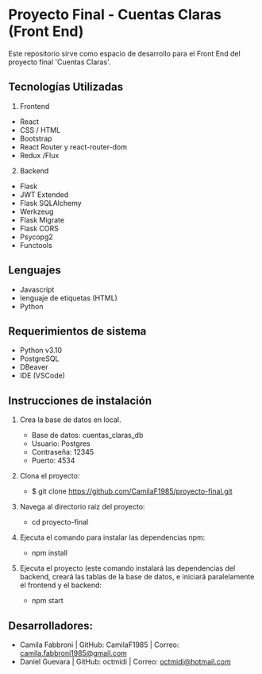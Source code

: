 # Proyecto Final - Cuentas Claras (Front End)

Este repositorio sirve como espacio de desarrollo para el Front End del proyecto final 'Cuentas Claras'.

## Tecnologías Utilizadas
1. Frontend
  - React
  - CSS / HTML
  - Bootstrap
  - React Router y react-router-dom
  - Redux /Flux

2. Backend
  - Flask
  - JWT Extended
  - Flask SQLAlchemy
  - Werkzeug
  - Flask Migrate
  - Flask CORS
  - Psycopg2
  - Functools

## Lenguajes
  - Javascript
  - lenguaje de etiquetas (HTML)
  - Python

## Requerimientos de sistema
  - Python v3.10
  - PostgreSQL 
  - DBeaver
  - IDE (VSCode)

## Instrucciones de instalación

1. Crea la base de datos en local.
   - Base de datos: cuentas_claras_db
   - Usuario: Postgres
   - Contraseña: 12345
   - Puerto: 4534
   
3. Clona el proyecto:
   - $ git clone https://github.com/CamilaF1985/proyecto-final.git
   
4. Navega al directorio raíz del proyecto:
   - cd proyecto-final

5. Ejecuta el comando para instalar las dependencias npm:
   - npm install

6. Ejecuta el proyecto (este comando instalará las dependencias del backend, creará las tablas de la base de datos,
   e iniciará paralelamente el frontend y el backend:
   - npm start
  
## Desarrolladores: 
  - Camila Fabbroni | GitHub: CamilaF1985 | Correo: camila.fabbroni1985@gmail.com
  - Daniel Guevara | GitHub: octmidi | Correo: octmidi@hotmail.com
